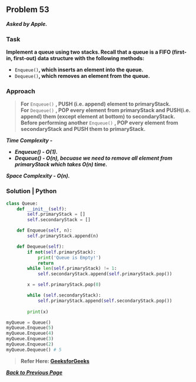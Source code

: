 ## Problem 53
***Asked by Apple.***
### Task
**Implement a queue using two stacks. Recall that a queue is a FIFO (first-in, first-out) data structure with the following methods:**  
- `Enqueue()`**, which inserts an element into the queue.**
- `Dequeue()`**, which removes an element from the queue.**
### Approach
>**For** `Enqueue()` **, PUSH (i.e. append) element to primaryStack.**  
>**For** `Dequeue()` **, POP every element from primaryStack and PUSH(i.e. append) them (except element at bottom) to secondaryStack.**  
>**Before performing another** `Enqueue()` **, POP every element from secondaryStack and PUSH them to primaryStack.**

***Time Complexity -***
- ***Enqueue() - O(1).***
- ***Dequeue() - O(n), becuase we need to remove all element from primaryStack which takes O(n) time.***

***Space Complexity - O(n).***

### Solution | Python
```python
class Queue:
    def __init__(self):
        self.primaryStack = []
        self.secondaryStack = []

    def Enqueue(self, n):
        self.primaryStack.append(n)

    def Dequeue(self):
        if not(self.primaryStack):
            print('Queue is Empty!')
            return
        while len(self.primaryStack) != 1:
            self.secondaryStack.append(self.primaryStack.pop())

        x = self.primaryStack.pop(0)

        while (self.secondaryStack):
            self.primaryStack.append(self.secondaryStack.pop())
        
        print(x)
```
```python
myQueue = Queue()
myQueue.Enqueue(5)
myQueue.Enqueue(4)
myQueue.Enqueue(3)
myQueue.Enqueue(2)
myQueue.Dequeue() # 5
```
>**Refer Here: [GeeksforGeeks](https://www.geeksforgeeks.org/queue-using-stacks/)**

***[Back to Previous Page](https://github.com/theInvincible/Daily-Coding-Problem)***
